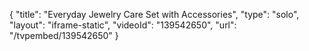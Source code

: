 {
    "title": "Everyday Jewelry Care Set with Accessories",
    "type": "solo",
    "layout": "iframe-static",
    "videoId": "139542650",
    "url": "\/tvpembed\/139542650"
}